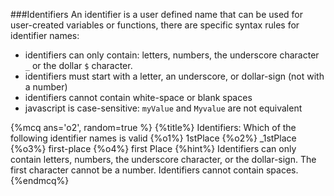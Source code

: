 ###Identifiers 
An identifier is a user defined name that can be used for user-created variables or functions, there are specific syntax rules for identifier names:
- identifiers can only contain: letters, numbers, the underscore character `_` or the dollar `$` character.
- identifiers must start with a letter, an underscore, or dollar-sign (not with a number)
- identifiers cannot contain white-space or blank spaces
- javascript is case-sensitive: `myValue` and `Myvalue` are not equivalent

{%mcq ans='o2', random=true %}
{%title%} Identifiers:  Which of the following identifier names is valid
{%o1%} 1stPlace
{%o2%} _1stPlace
{%o3%} first-place
{%o4%} first Place
{%hint%} Identifiers can only contain letters, numbers, the underscore character, or the dollar-sign.  The first character cannot be a number.  Identifiers cannot contain spaces.
{%endmcq%}

